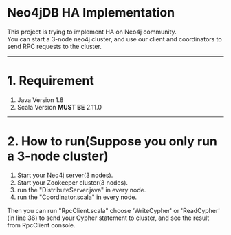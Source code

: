 # Neo4jDB HA Implementation
This project is trying to implement HA on Neo4j community.</br> 
You can start a 3-node neo4j cluster, and use our client and coordinators to send RPC requests to the cluster.
- - -
# 1. Requirement
1. Java Version 1.8
2. Scala Version **MUST BE** 2.11.0
- - -
# 2. How to run(Suppose you only run a 3-node cluster) 
1. Start your Neo4j server(3 nodes).
2. Start your Zookeeper cluster(3 nodes).
3. run the "DistributeServer.java" in every node.
4. run the "Coordinator.scala" in every node.

Then you can run "RpcClient.scala" choose 'WriteCypher' or 'ReadCypher' (in line 36) to send your Cypher statement to cluster, and see the result from RpcClient console.